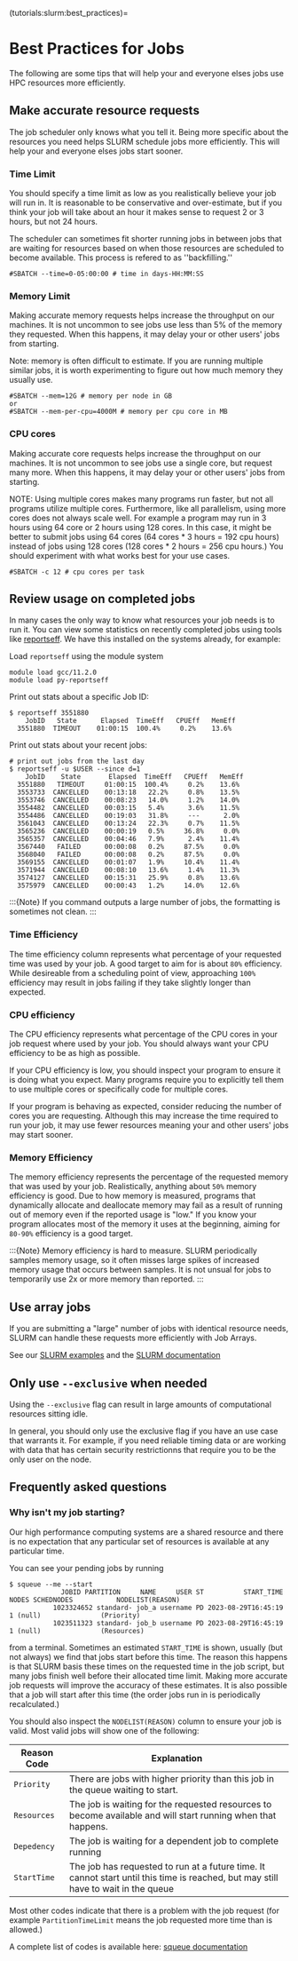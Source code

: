 (tutorials:slurm:best_practices)=
# Best Practices for Jobs

The following are some tips that will help your and everyone elses jobs use HPC resources more efficiently.

## Make accurate resource requests

The job scheduler only knows what you tell it. Being more specific about the resources you need helps SLURM schedule jobs more efficiently. This will help your and everyone elses jobs start sooner.

### Time Limit

You should specify a time limit as low as you realistically believe your job will run in. It is reasonable to be conservative and over-estimate, but if you think your job will take about an hour it makes sense to request 2 or 3 hours, but not 24 hours.

The scheduler can sometimes fit shorter running jobs in between jobs that are waiting for resources based on when those resources are scheduled to become available. This process is refered to as ''backfilling.''

```
#SBATCH --time=0-05:00:00 # time in days-HH:MM:SS
```

### Memory Limit

Making accurate memory requests helps increase the throughput on our machines. It is not uncommon to see jobs use less than 5% of the memory they requested. When this happens, it may delay your or other users' jobs from starting.

Note: memory is often difficult to estimate. If you are running multiple similar jobs, it is worth experimenting to figure out how much memory they usually use.

```
#SBATCH --mem=12G # memory per node in GB
or
#SBATCH --mem-per-cpu=4000M # memory per cpu core in MB
```

### CPU cores

Making accurate core requests helps increase the throughput on our machines. It is not uncommon to see jobs use a single core, but request many more. When this happens, it may delay your or other users' jobs from starting.

NOTE: Using multiple cores makes many programs run faster, but not all programs utilize multiple cores. Furthermore, like all parallelism, using more cores does not always scale well. For example a program may run in 3 hours using 64 core or 2 hours using 128 cores. In this case, it might be better to submit jobs using 64 cores (64 cores * 3 hours = 192 cpu hours) instead of jobs using 128 cores (128 cores * 2 hours = 256 cpu hours.) You should experiment with what works best for your use cases.

```
#SBATCH -c 12 # cpu cores per task
```

## Review usage on completed jobs

In many cases the only way to know what resources your job needs is to run it. You can view some statistics on recently completed jobs using tools like [reportseff](https://github.com/troycomi/reportseff). We have this installed on the systems already, for example:


Load `reportseff` using the module system
```
module load gcc/11.2.0
module load py-reportseff
```

Print out stats about a specific Job ID:

```
$ reportseff 3551880
    JobID   State      Elapsed  TimeEff   CPUEff   MemEff 
  3551880  TIMEOUT    01:00:15  100.4%     0.2%    13.6%  
  ```

Print out stats about your recent jobs:

```
# print out jobs from the last day
$ reportseff -u $USER --since d=1
    JobID    State       Elapsed  TimeEff   CPUEff   MemEff 
  3551880   TIMEOUT     01:00:15  100.4%     0.2%    13.6%  
  3553733  CANCELLED    00:13:18   22.2%     0.8%    13.5%  
  3553746  CANCELLED    00:08:23   14.0%     1.2%    14.0%  
  3554482  CANCELLED    00:03:15   5.4%      3.6%    11.5%  
  3554486  CANCELLED    00:19:03   31.8%     ---      2.0%  
  3561043  CANCELLED    00:13:24   22.3%     0.7%    11.5%  
  3565236  CANCELLED    00:00:19   0.5%     36.8%     0.0%  
  3565357  CANCELLED    00:04:46   7.9%      2.4%    11.4%  
  3567440   FAILED      00:00:08   0.2%     87.5%     0.0%  
  3568040   FAILED      00:00:08   0.2%     87.5%     0.0%  
  3569155  CANCELLED    00:01:07   1.9%     10.4%    11.4%  
  3571944  CANCELLED    00:08:10   13.6%     1.4%    11.3%  
  3574127  CANCELLED    00:15:31   25.9%     0.8%    13.6%  
  3575979  CANCELLED    00:00:43   1.2%     14.0%    12.6%  
```

:::{Note}
If you command outputs a large number of jobs, the formatting is sometimes not clean.
:::

### Time Efficiency

The time efficiency column represents what percentage of your requested time was used by your job. A good target to aim for is about `80%` efficiency. While desireable from a scheduling point of view, approaching `100%` efficiency may result in jobs failing if they take slightly longer than expected.

### CPU efficiency

The CPU efficiency represents what percentage of the CPU cores in your job request where used by your job. You should always want your CPU efficiency to be as high as possible.

If your CPU efficiency is low, you should inspect your program to ensure it is doing what you expect. Many programs require you to explicitly tell them to use multiple cores or specifically code for multiple cores. 

If your program is behaving as expected, consider reducing the number of cores you are requesting. Although this may increase the time required to run your job, it may use fewer resources meaning your and other users' jobs may start sooner.

### Memory Efficiency

The memory efficiency represents the percentage of the requested memory that was used by your job. Realistically, anything about `50%` memory efficiency is good. Due to how memory is measured, programs that dynamically allocate and deallocate memory may fail as a result of running out of memory even if the reported usage is "low." If you know your program allocates most of the memory it uses at the beginning, aiming for `80-90%` efficiency is a good target.

:::{Note}
Memory efficiency is hard to measure. SLURM periodically samples memory usage, so it often misses large spikes of increased memory usage that occurs between samples. It is not unsual for jobs to temporarily use 2x or more memory than reported.
:::

## Use array jobs

If you are submitting a "large" number of jobs with identical resource needs, SLURM can handle these requests more efficiently with Job Arrays.

See our [SLURM examples](slurm.md) and the [SLURM documentation](https://slurm.schedmd.com/job_array.html)

## Only use `--exclusive` when needed

Using the `--exclusive` flag can result in large amounts of computational resources sitting idle.

In general, you should only use the exclusive flag if you have an use case that warrants it. For example, if you need reliable timing data or are working with data that has certain security restrictionns that require you to be the only user on the node.

## Frequently asked questions

### Why isn't my job starting?

Our high performance computing systems are a shared resource and there is no expectation that any particular set of resources is available at any particular time.

You can see your pending jobs by running

```
$ squeue --me --start
             JOBID PARTITION     NAME     USER ST          START_TIME  NODES SCHEDNODES           NODELIST(REASON)
           1023324652 standard- job_a username PD 2023-08-29T16:45:19      1 (null)               (Priority)
           1023511323 standard- job_b username PD 2023-08-29T16:45:19      1 (null)               (Resources)
```

from a terminal. Sometimes an estimated `START_TIME` is shown, usually (but not always) we find that jobs start before this time. The reason this happens is that SLURM basis these times on the requested time in the job script, but many jobs finish well before their allocated time limit. Making more accurate job requests will improve the accuracy of these estimates. It is also possible that a job will start after this time (the order jobs run in is periodically recalculated.)

You should also inspect the `NODELIST(REASON)` column to ensure your job is valid. Most valid jobs will show one of the following:

| Reason Code | Explanation |
|-------------|-------------|
| `Priority` | There are jobs with higher priority than this job in the queue waiting to start. |
| `Resources` | The job is waiting for the requested resources to become available and will start running when that happens. |
| `Depedency` | The job is waiting for a dependent job to complete running |
| `StartTime` | The job has requested to run at a future time. It cannot start until this time is reached, but may still have to wait in the queue |

Most other codes indicate that there is a problem with the job request (for example `PartitionTimeLimit` means the job requested more time than is allowed.)

A complete list of codes is available here: [squeue documentation](https://slurm.schedmd.com/squeue.html#lbAF)
